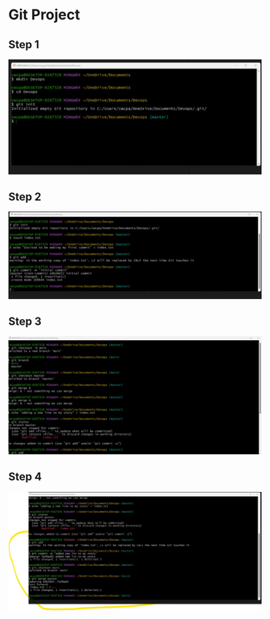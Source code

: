 # Git Project 

## Step 1

![Image](Images/git-1.png)


## Step 2

![Iamge](Images/git-2.jpg)



## Step 3

![Image](Images/git-3.jpg)


## Step 4

![Image](Images/git-4.jpg)

